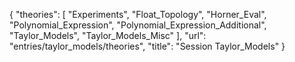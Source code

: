 {
    "theories": [
        "Experiments",
        "Float_Topology",
        "Horner_Eval",
        "Polynomial_Expression",
        "Polynomial_Expression_Additional",
        "Taylor_Models",
        "Taylor_Models_Misc"
    ],
    "url": "entries/taylor_models/theories",
    "title": "Session Taylor_Models"
}